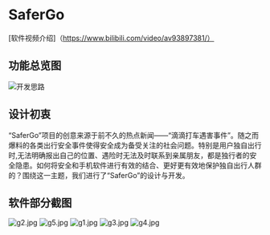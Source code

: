 # SaferGo
[软件视频介绍]（https://www.bilibili.com/video/av93897381/）

## 功能总览图
![开发思路](https://i.loli.net/2020/03/05/tDxL2z7BqmvK9ok.png)

## 设计初衷

“SaferGo”项目的创意来源于前不久的热点新闻——“滴滴打车遇害事件”。随之而爆料的各类出行安全事件使得安全成为备受关注的社会问题。特别是用户独自出行时,无法明确报出自己的位置、遇险时无法及时联系到亲属朋友，都是独行者的安全隐患。如何将安全和手机软件进行有效的结合、更好更有效地保护独自出行人群的？围绕这一主题，我们进行了“SaferGo”的设计与开发。

## 软件部分截图
![g2.jpg](https://i.loli.net/2020/03/05/XfDbeC81F5AGMSo.jpg)
![g5.jpg](https://i.loli.net/2020/03/05/g3yBEM67SjpzNiK.jpg)
![g1.jpg](https://i.loli.net/2020/03/05/ZpVnNWU4CBrIsgy.jpg)
![g3.jpg](https://i.loli.net/2020/03/05/eLEcJlDZ78XdUph.jpg)
![g4.jpg](https://i.loli.net/2020/03/05/f1sehzJOU5mqjtp.jpg)


